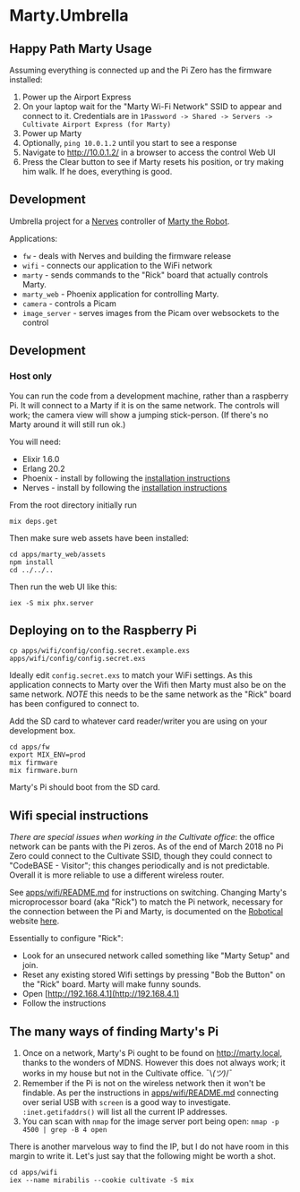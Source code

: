 # Marty.Umbrella

## Happy Path Marty Usage

Assuming everything is connected up and the Pi Zero has the firmware installed:

1. Power up the Airport Express
2. On your laptop wait for the "Marty Wi-Fi Network" SSID to appear and connect to it. Credentials are in `1Password -> Shared -> Servers -> Cultivate Airport Express (for Marty)`
3. Power up Marty
4. Optionally, `ping 10.0.1.2` until you start to see a response
5. Navigate to http://10.0.1.2/ in a browser to access the control Web UI
6. Press the Clear button to see if Marty resets his position, or try making him walk. If he does, everything is good.

## Development

Umbrella project for a [Nerves](http://nerves-project.org) controller of [Marty the Robot](https://robotical.io).

Applications:

* `fw` - deals with Nerves and building the firmware release
* `wifi` - connects our application to the WiFi network
* `marty` - sends commands to the "Rick" board that actually controls Marty.
* `marty_web` - Phoenix application for controlling Marty.
* `camera` - controls a Picam
* `image_server` - serves images from the Picam over websockets to the control

## Development

### Host only

You can run the code from a development machine, rather than a raspberry Pi. It will connect to a Marty if it is on the same network. The controls will work; the camera view will show a jumping stick-person. (If there's no Marty around it will still run ok.)

You will need:

* Elixir 1.6.0
* Erlang 20.2
* Phoenix - install by following the [installation instructions](https://hexdocs.pm/phoenix/installation.html#content)
* Nerves - install by following the [installation instructions](https://hexdocs.pm/nerves/installation.html)

From the root directory initially run

```
mix deps.get
```

Then make sure web assets have been installed:

```
cd apps/marty_web/assets
npm install
cd ../../..
```

Then run the web UI like this:

```
iex -S mix phx.server
```

## Deploying on to the Raspberry Pi

```
cp apps/wifi/config/config.secret.example.exs apps/wifi/config/config.secret.exs
```

Ideally edit `config.secret.exs` to match your WiFi settings. As this application connects to Marty over the Wifi then Marty must also be on the same network. *NOTE* this needs to be the same network as the "Rick" board has been configured to connect to.

Add the SD card to whatever card reader/writer you are using on your development box.

```
cd apps/fw
export MIX_ENV=prod
mix firmware
mix firmware.burn
```

Marty's Pi should boot from the SD card.

## Wifi special instructions

_There are special issues when working in the Cultivate office_: the office network can be pants with the Pi zeros. As of the end of March 2018 no Pi Zero could connect to the Cultivate SSID, though they could connect to  "CodeBASE - Visitor"; this changes periodically and is not predictable. Overall it is more reliable to use a different wireless router.

See [apps/wifi/README.md](apps/wifi/README.md) for instructions on switching. Changing Marty's microprocessor board (aka "Rick") to match the Pi network, necessary for the connection between the Pi and Marty, is documented on the [Robotical](https://robotical.io) website [here](https://robotical.io/learn/article/3/Marty%20Setup%2C%20Calibration%20%26%20Troubleshooting%20Guide/WiFi%20Setup/).

Essentially to configure "Rick":

* Look for an unsecured network called something like "Marty Setup" and join.
* Reset any existing stored Wifi settings by pressing "Bob the Button" on the "Rick" board. Marty will make funny sounds.
* Open [http://192.168.4.1](http://192.168.4.1)
* Follow the instructions

## The many ways of finding Marty's Pi

1. Once on a network, Marty's Pi ought to be found on http://marty.local, thanks to the wonders of MDNS. However this does not always work; it works in my house but not in the Cultivate office. ¯\\_(ツ)_/¯
1. Remember if the Pi is not on the wireless network then it won't be findable. As per the instructions in [apps/wifi/README.md](apps/wifi/README.md) connecting over serial USB with `screen` is a good way to investigate. `:inet.getifaddrs()` will list all the current IP addresses.
1. You can scan with `nmap` for the image server port being open: `nmap -p 4500 | grep -B 4 open`

There is another marvelous way to find the IP, but I do not have room in this margin to write it. Let's just say that the following might be worth a shot.

```
cd apps/wifi
iex --name mirabilis --cookie cultivate -S mix
```
